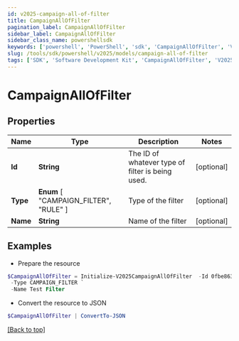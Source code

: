 ```yaml
---
id: v2025-campaign-all-of-filter
title: CampaignAllOfFilter
pagination_label: CampaignAllOfFilter
sidebar_label: CampaignAllOfFilter
sidebar_class_name: powershellsdk
keywords: ['powershell', 'PowerShell', 'sdk', 'CampaignAllOfFilter', 'V2025CampaignAllOfFilter'] 
slug: /tools/sdk/powershell/v2025/models/campaign-all-of-filter
tags: ['SDK', 'Software Development Kit', 'CampaignAllOfFilter', 'V2025CampaignAllOfFilter']
---
```



# CampaignAllOfFilter

## Properties

Name | Type | Description | Notes
------------ | ------------- | ------------- | -------------
**Id** | **String** | The ID of whatever type of filter is being used. | [optional] 
**Type** |  **Enum** [  "CAMPAIGN_FILTER",    "RULE" ] | Type of the filter | [optional] 
**Name** | **String** | Name of the filter | [optional] 

## Examples

- Prepare the resource
```powershell
$CampaignAllOfFilter = Initialize-V2025CampaignAllOfFilter  -Id 0fbe863c063c4c88a35fd7f17e8a3df5 `
 -Type CAMPAIGN_FILTER `
 -Name Test Filter
```

- Convert the resource to JSON
```powershell
$CampaignAllOfFilter | ConvertTo-JSON
```


[[Back to top]](#) 

